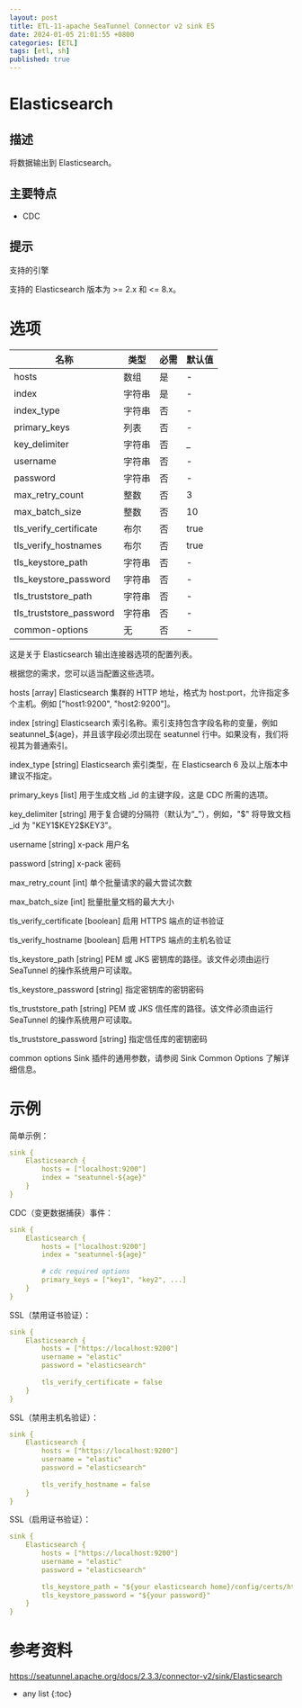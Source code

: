 ```yaml
---
layout: post
title: ETL-11-apache SeaTunnel Connector v2 sink ES
date: 2024-01-05 21:01:55 +0800
categories: [ETL]
tags: [etl, sh]
published: true
---
```


# Elasticsearch

## 描述

将数据输出到 Elasticsearch。

## 主要特点

- CDC

## 提示

支持的引擎

支持的 Elasticsearch 版本为 >= 2.x 和 <= 8.x。

# 选项

| 名称                           | 类型      | 必需 | 默认值           |
|--------------------------------|-----------|------|------------------|
| hosts                          | 数组      | 是   | -                |
| index                          | 字符串    | 是   | -                |
| index_type                     | 字符串    | 否   | -                |
| primary_keys                   | 列表      | 否   | -                |
| key_delimiter                  | 字符串    | 否   | _                |
| username                       | 字符串    | 否   | -                |
| password                       | 字符串    | 否   | -                |
| max_retry_count                | 整数      | 否   | 3                |
| max_batch_size                 | 整数      | 否   | 10               |
| tls_verify_certificate         | 布尔      | 否   | true             |
| tls_verify_hostnames           | 布尔      | 否   | true             |
| tls_keystore_path              | 字符串    | 否   | -                |
| tls_keystore_password          | 字符串    | 否   | -                |
| tls_truststore_path            | 字符串    | 否   | -                |
| tls_truststore_password        | 字符串    | 否   | -                |
| common-options                 | 无        | 否   | -                |

这是关于 Elasticsearch 输出连接器选项的配置列表。

根据您的需求，您可以适当配置这些选项。

hosts [array]
Elasticsearch 集群的 HTTP 地址，格式为 host:port，允许指定多个主机。例如 ["host1:9200", "host2:9200"]。

index [string]
Elasticsearch 索引名称。索引支持包含字段名称的变量，例如 seatunnel_${age}，并且该字段必须出现在 seatunnel 行中。如果没有，我们将视其为普通索引。

index_type [string]
Elasticsearch 索引类型，在 Elasticsearch 6 及以上版本中建议不指定。

primary_keys [list]
用于生成文档 _id 的主键字段，这是 CDC 所需的选项。

key_delimiter [string]
用于复合键的分隔符（默认为“_”），例如，"$" 将导致文档 _id 为 "KEY1$KEY2$KEY3"。

username [string]
x-pack 用户名

password [string]
x-pack 密码

max_retry_count [int]
单个批量请求的最大尝试次数

max_batch_size [int]
批量批量文档的最大大小

tls_verify_certificate [boolean]
启用 HTTPS 端点的证书验证

tls_verify_hostname [boolean]
启用 HTTPS 端点的主机名验证

tls_keystore_path [string]
PEM 或 JKS 密钥库的路径。该文件必须由运行 SeaTunnel 的操作系统用户可读取。

tls_keystore_password [string]
指定密钥库的密钥密码

tls_truststore_path [string]
PEM 或 JKS 信任库的路径。该文件必须由运行 SeaTunnel 的操作系统用户可读取。

tls_truststore_password [string]
指定信任库的密钥密码

common options
Sink 插件的通用参数，请参阅 Sink Common Options 了解详细信息。

# 示例

简单示例：

```yaml
sink {
    Elasticsearch {
        hosts = ["localhost:9200"]
        index = "seatunnel-${age}"
    }
}
```

CDC（变更数据捕获）事件：

```yaml
sink {
    Elasticsearch {
        hosts = ["localhost:9200"]
        index = "seatunnel-${age}"
        
        # cdc required options
        primary_keys = ["key1", "key2", ...]
    }
}
```

SSL（禁用证书验证）：

```yaml
sink {
    Elasticsearch {
        hosts = ["https://localhost:9200"]
        username = "elastic"
        password = "elasticsearch"
        
        tls_verify_certificate = false
    }
}
```

SSL（禁用主机名验证）：

```yaml
sink {
    Elasticsearch {
        hosts = ["https://localhost:9200"]
        username = "elastic"
        password = "elasticsearch"
        
        tls_verify_hostname = false
    }
}
```

SSL（启用证书验证）：

```yaml
sink {
    Elasticsearch {
        hosts = ["https://localhost:9200"]
        username = "elastic"
        password = "elasticsearch"
        
        tls_keystore_path = "${your elasticsearch home}/config/certs/http.p12"
        tls_keystore_password = "${your password}"
    }
}
```


# 参考资料

https://seatunnel.apache.org/docs/2.3.3/connector-v2/sink/Elasticsearch

* any list
{:toc}